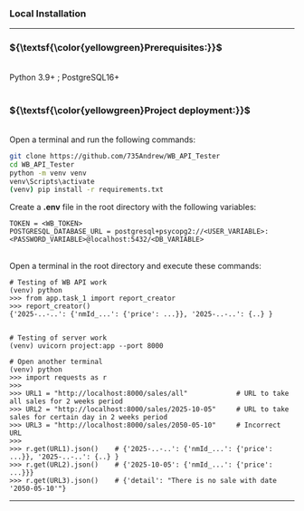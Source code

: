 <div>
<h3>Local Installation</h3>
<hr>

<h3>
${\textsf{\color{yellowgreen}Prerequisites:}}$
</h3>
<br>
Python 3.9+ ; PostgreSQL16+
<br><br>

<h3>
${\textsf{\color{yellowgreen}Project deployment:}}$
</h3>
<br>
Open a terminal and run the following commands:

```bash
git clone https://github.com/735Andrew/WB_API_Tester
cd WB_API_Tester 
python -m venv venv 
venv\Scripts\activate
(venv) pip install -r requirements.txt
```

Create a <b>.env</b> file in the root directory with the following variables:

```commandline 
TOKEN = <WB_TOKEN>
POSTGRESQL_DATABASE_URL = postgresql+psycopg2://<USER_VARIABLE>:<PASSWORD_VARIABLE>@localhost:5432/<DB_VARIABLE>
```
<br>
Open a terminal in the root directory and execute these commands:

```
# Testing of WB API work
(venv) python
>>> from app.task_1 import report_creator
>>> report_creator()
{'2025-..-..': {'nmId_...': {'price': ...}}, '2025-..-..': {..} }
    
    
# Testing of server work    
(venv) uvicorn project:app --port 8000 

# Open another terminal
(venv) python
>>> import requests as r
>>>
>>> URL1 = "http://localhost:8000/sales/all"            # URL to take all sales for 2 weeks period
>>> URL2 = "http://localhost:8000/sales/2025-10-05"     # URL to take sales for certain day in 2 weeks period
>>> URL3 = "http://localhost:8000/sales/2050-05-10"     # Incorrect URL 
>>> 
>>> r.get(URL1).json()    # {'2025-..-..': {'nmId_...': {'price': ...}}, '2025-..-..': {..} }
>>> r.get(URL2).json()    # {'2025-10-05': {'nmId_...': {'price': ...}}}
>>> r.get(URL3).json()    # {'detail': "There is no sale with date '2050-05-10'"}
```
</div>
<hr>